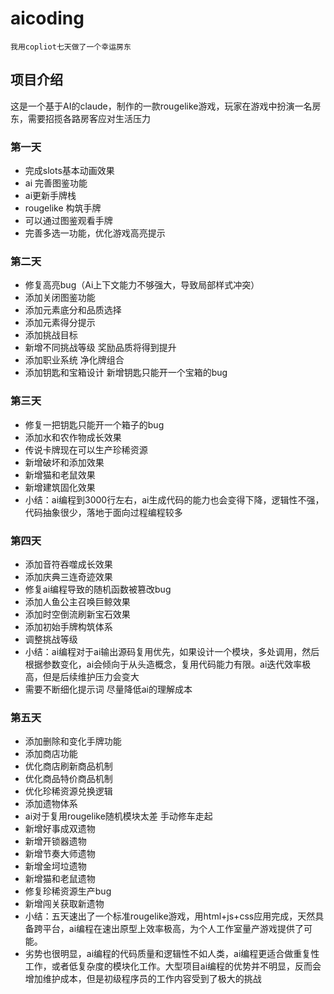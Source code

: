# aicoding
`我用copliot七天做了一个幸运房东`

## 项目介绍
这是一个基于AI的claude，制作的一款rougelike游戏，玩家在游戏中扮演一名房东，需要招揽各路房客应对生活压力

### 第一天
- 完成slots基本动画效果
- ai 完善图鉴功能
- ai更新手牌栈
- rougelike 构筑手牌
- 可以通过图鉴观看手牌
- 完善多选一功能，优化游戏高亮提示

### 第二天
- 修复高亮bug（Ai上下文能力不够强大，导致局部样式冲突）
- 添加关闭图鉴功能
- 添加元素底分和品质选择
- 添加元素得分提示
- 添加挑战目标
- 新增不同挑战等级 奖励品质将得到提升
- 添加职业系统 净化牌组合
- 添加钥匙和宝箱设计 新增钥匙只能开一个宝箱的bug

### 第三天
- 修复一把钥匙只能开一个箱子的bug
- 添加水和农作物成长效果
- 传说卡牌现在可以生产珍稀资源
- 新增破坏和添加效果
- 新增猫和老鼠效果
- 新增建筑固化效果
- 小结：ai编程到3000行左右，ai生成代码的能力也会变得下降，逻辑性不强，代码抽象很少，落地于面向过程编程较多

### 第四天
- 添加音符吞噬成长效果
- 添加庆典三连奇迹效果
- 修复ai编程导致的随机函数被篡改bug
- 添加人鱼公主召唤巨鲸效果
- 添加时空倒流刷新宝石效果
- 添加初始手牌构筑体系
- 调整挑战等级
- 小结：ai编程对于ai输出源码复用优先，如果设计一个模块，多处调用，然后根据参数变化，ai会倾向于从头造概念，复用代码能力有限。ai迭代效率极高，但是后续维护压力会变大
- 需要不断细化提示词  尽量降低ai的理解成本

### 第五天
- 添加删除和变化手牌功能
- 添加商店功能
- 优化商店刷新商品机制
- 优化商品特价商品机制
- 优化珍稀资源兑换逻辑
- 添加遗物体系
- ai对于复用rougelike随机模块太差  手动修车走起
- 新增好事成双遗物
- 新增开锁器遗物
- 新增节奏大师遗物
- 新增金坷垃遗物
- 新增猫和老鼠遗物
- 修复珍稀资源生产bug
- 新增闯关获取新遗物
- 小结：五天速出了一个标准rougelike游戏，用html+js+css应用完成，天然具备跨平台，ai编程在速出原型上效率极高，为个人工作室量产游戏提供了可能。
- 劣势也很明显，ai编程的代码质量和逻辑性不如人类，ai编程更适合做重复性工作，或者低复杂度的模块化工作。大型项目ai编程的优势并不明显，反而会增加维护成本，但是初级程序员的工作内容受到了极大的挑战